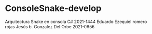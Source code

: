 # ConsoleSnake-develop
Arquitectura Snake en consola C# 2021-1444 Eduardo Ezequiel romero rojas Jesús b. Gonzalez Del Orbe 2021-0656
